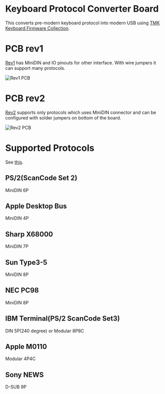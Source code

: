 Keyboard Protocol Converter Board
=================================
This converts pre-modern keyboard protocol into modern USB using [TMK Keyboard Firmware Collection][tmk_keyboard].

[tmk_keyboard]: https://github.com/tmk/tmk_keyboard


PCB rev1
========
[Rev1](Rev1.md) has MiniDIN and IO pinouts for other interface. With wire jumpers it can support  many protocols.

![Rev1 PCB](http://i.imgur.com/6MVPreKm.jpg)


PCB rev2
========
[Rev2](Rev2.md) supports only protocols which uses MiniDIN connector and can be configured with solder jumpers on bottom of the board.

![Rev2 PCB](http://i.imgur.com/6MVPreKm.jpg)


Supported Protocols
===================
See [this](https://github.com/tmk/tmk_keyboard#converter).

## PS/2(ScanCode Set 2)
MiniDIN 6P

## Apple Desktop Bus
MiniDIN 4P

## Sharp X68000
MiniDIN 7P

## Sun Type3-5
MiniDIN 8P

## NEC PC98
MiniDIN 8P

## IBM Terminal(PS/2 ScanCode Set3)
DIN 5P(240 degree) or Modular 8P8C

## Apple M0110
Modular 4P4C

## Sony NEWS
D-SUB 9P
